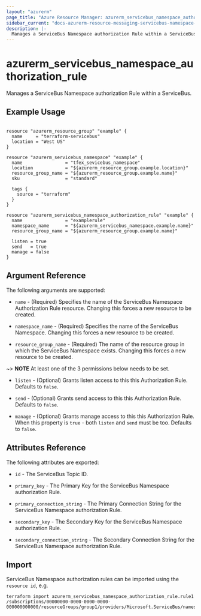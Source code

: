 ```yaml
---
layout: "azurerm"
page_title: "Azure Resource Manager: azurerm_servicebus_namespace_authorization_rule"
sidebar_current: "docs-azurerm-resource-messaging-servicebus-namespace-authorization-rule"
description: |-
  Manages a ServiceBus Namespace authorization Rule within a ServiceBus.
---
```


# azurerm_servicebus_namespace_authorization_rule

Manages a ServiceBus Namespace authorization Rule within a ServiceBus.

## Example Usage

```hcl

resource "azurerm_resource_group" "example" {
  name     = "terraform-servicebus"
  location = "West US"
}

resource "azurerm_servicebus_namespace" "example" {
  name                = "tfex_sevicebus_namespace"
  location            = "${azurerm_resource_group.example.location}"
  resource_group_name = "${azurerm_resource_group.example.name}"
  sku                 = "standard"

  tags {
    source = "terraform"
  }
}

resource "azurerm_servicebus_namespace_authorization_rule" "example" {
  name                = "examplerule"
  namespace_name      = "${azurerm_servicebus_namespace.example.name}"
  resource_group_name = "${azurerm_resource_group.example.name}"

  listen = true
  send   = true
  manage = false
}
```

## Argument Reference

The following arguments are supported:

* `name` - (Required) Specifies the name of the ServiceBus Namespace Authorization Rule resource. Changing this forces a new resource to be created.

* `namespace_name` - (Required) Specifies the name of the ServiceBus Namespace. Changing this forces a new resource to be created.

* `resource_group_name` - (Required) The name of the resource group in which the ServiceBus Namespace exists. Changing this forces a new resource to be created.

~> **NOTE** At least one of the 3 permissions below needs to be set.

* `listen` - (Optional) Grants listen access to this this Authorization Rule. Defaults to `false`.

* `send` - (Optional) Grants send access to this this Authorization Rule. Defaults to `false`.

* `manage` - (Optional) Grants manage access to this this Authorization Rule. When this property is `true` - both `listen` and `send` must be too. Defaults to `false`.

## Attributes Reference

The following attributes are exported:

* `id` - The ServiceBus Topic ID.

* `primary_key` - The Primary Key for the ServiceBus Namespace authorization Rule.

* `primary_connection_string` - The Primary Connection String for the ServiceBus Namespace authorization Rule.

* `secondary_key` - The Secondary Key for the ServiceBus Namespace authorization Rule.

* `secondary_connection_string` - The Secondary Connection String for the ServiceBus Namespace authorization Rule.

## Import

ServiceBus Namespace authorization rules can be imported using the `resource id`, e.g.

```shell
terraform import azurerm_servicebus_namespace_authorization_rule.rule1 /subscriptions/00000000-0000-0000-0000-000000000000/resourceGroups/group1/providers/Microsoft.ServiceBus/namespaces/namespace1/AuthorizationRules/rule1
```
